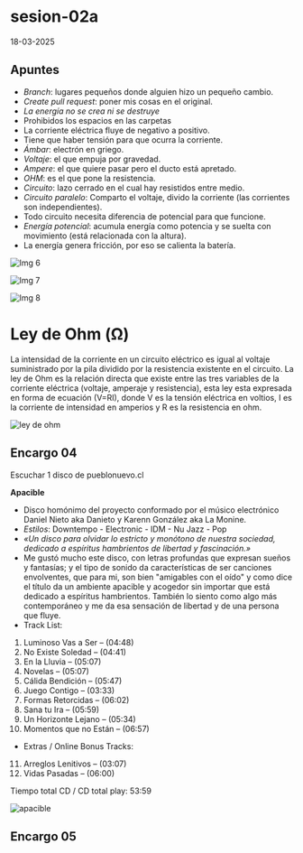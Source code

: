 # sesion-02a

18-03-2025

## Apuntes
* _Branch_: lugares pequeños donde alguien hizo un pequeño cambio.
* _Create pull request_: poner mis cosas en el original.
* _La energía no se crea ni se destruye_
* Prohibidos los espacios en las carpetas
* La corriente eléctrica fluye de negativo a positivo.
* Tiene que haber tensión para que ocurra la corriente.
* _Ámbar_: electrón en griego.
* _Voltaje_: el que empuja por gravedad.
* _Ampere_: el que quiere pasar pero el ducto está apretado.
* _OHM_: es el que pone la resistencia.
* _Circuito_: lazo cerrado en el cual hay resistidos entre medio.
* _Circuito paralelo_: Comparto el voltaje, divido la corriente (las corrientes son independientes).
* Todo circuito necesita diferencia de potencial para que funcione.
* _Energía potencial_: acumula energía como potencia y se suelta con movimiento (está relacionada con la altura).
* La energía genera fricción, por eso se calienta la batería.

![Img 6 ](https://github.com/user-attachments/assets/2d7ea4ee-8cbf-4169-95d6-6bcdc2845c7e)

![Img 7](https://github.com/user-attachments/assets/0ade577c-0aa1-47e3-a225-5122414acb41)

![Img 8](https://github.com/user-attachments/assets/7e760441-64d6-4adb-9fc0-8c9ab03e3ac4)

# Ley de Ohm (Ω)

La intensidad de la corriente en un circuito eléctrico es igual al voltaje suministrado por la pila dividido por la resistencia existente en el circuito.
La ley de Ohm es la relación directa que existe entre las tres variables de la corriente eléctrica (voltaje, amperaje y resistencia), esta ley esta expresada en forma de ecuación (V=RI), donde V es la tensión eléctrica en voltios, I es la corriente de intensidad en amperios y R es la resistencia en ohm.

![ley de ohm](https://github.com/user-attachments/assets/f5bc2977-5611-4621-bc19-ace74e8937fe)

## Encargo 04 
Escuchar 1 disco de pueblonuevo.cl 

**Apacible**

* Disco homónimo del proyecto conformado por el músico electrónico Daniel Nieto aka Danieto y Karenn González aka La Monine.
* _Estilos_: Downtempo - Electronic - IDM - Nu Jazz - Pop
* _«Un disco para olvidar lo estricto y monótono de nuestra sociedad, dedicado a espíritus hambrientos de libertad y fascinación.»_
* Me gustó mucho este disco, con letras profundas que expresan sueños y fantasías; y el tipo de sonido da características de ser canciones envolventes, que para mi, son bien "amigables con el oído" y como dice el título da un ambiente apacible y acogedor sin importar que está dedicado a espíritus hambrientos. También lo siento como algo más contemporáneo y me da esa sensación de libertad y de una persona que fluye.
* Track List:
01. Luminoso Vas a Ser – (04:48) 
02. No Existe Soledad – (04:41) 
03. En la Lluvia – (05:07) 
04. Novelas – (05:07)
05. Cálida Bendición – (05:47) 
06. Juego Contigo – (03:33) 
07. Formas Retorcidas – (06:02)
08. Sana tu Ira – (05:59) 
09. Un Horizonte Lejano – (05:34) 
10. Momentos que no Están – (06:57)
* Extras / Online Bonus Tracks:
11. Arreglos Lenitivos – (03:07) 
12. Vidas Pasadas – (06:00) 

Tiempo total CD / CD total play: 53:59

![apacible](https://github.com/user-attachments/assets/a6e14f7d-cde1-4951-bc3a-34f3e9206274)

## Encargo 05

